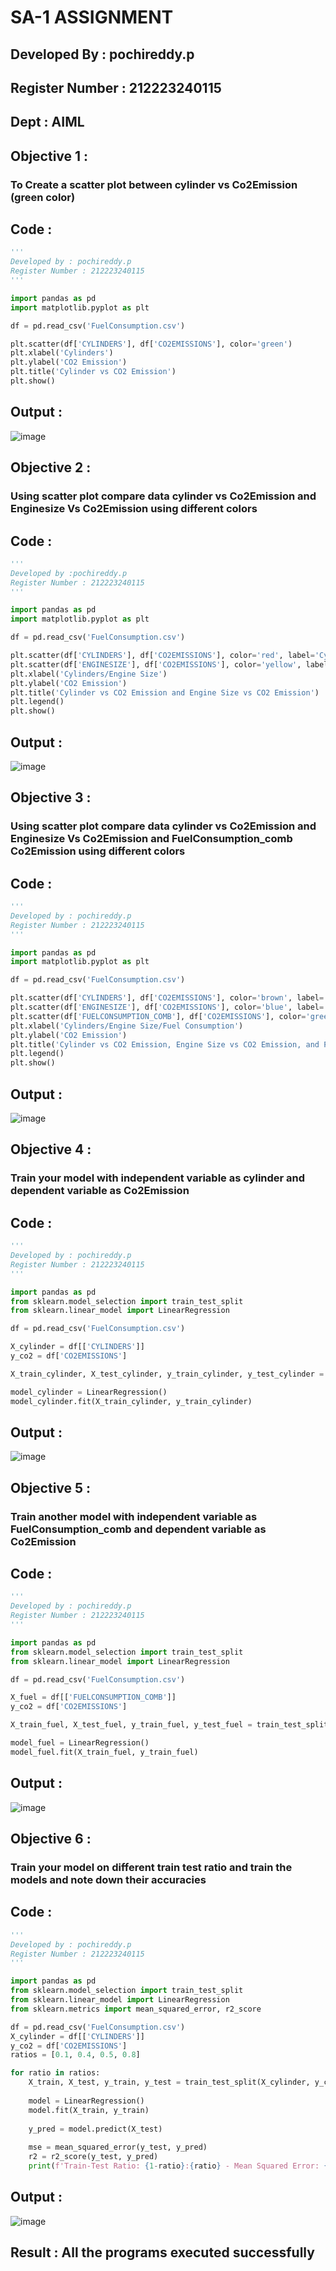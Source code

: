 # SA-1 ASSIGNMENT
## Developed By : pochireddy.p
## Register Number : 212223240115
## Dept : AIML
## Objective 1 :
### To Create a scatter plot between cylinder vs Co2Emission (green color)
## Code :
```python
'''
Developed by : pochireddy.p
Register Number : 212223240115
'''

import pandas as pd
import matplotlib.pyplot as plt

df = pd.read_csv('FuelConsumption.csv')

plt.scatter(df['CYLINDERS'], df['CO2EMISSIONS'], color='green')
plt.xlabel('Cylinders')
plt.ylabel('CO2 Emission')
plt.title('Cylinder vs CO2 Emission')
plt.show()
```

## Output :
![image](https://github.com/Madhavareddy09/ML-WORKSHOP/assets/145742470/edd1adc4-e39e-4e5c-97dd-4afd437919d0)

## Objective 2 :
### Using scatter plot compare data cylinder vs Co2Emission and Enginesize Vs Co2Emission using different colors
## Code :
```python
'''
Developed by :pochireddy.p
Register Number : 212223240115
'''

import pandas as pd
import matplotlib.pyplot as plt

df = pd.read_csv('FuelConsumption.csv')

plt.scatter(df['CYLINDERS'], df['CO2EMISSIONS'], color='red', label='Cylinder')
plt.scatter(df['ENGINESIZE'], df['CO2EMISSIONS'], color='yellow', label='Engine Size')
plt.xlabel('Cylinders/Engine Size')
plt.ylabel('CO2 Emission')
plt.title('Cylinder vs CO2 Emission and Engine Size vs CO2 Emission')
plt.legend()
plt.show()
```

## Output :
![image](https://github.com/Madhavareddy09/ML-WORKSHOP/assets/145742470/46cdbb94-d777-4647-b9e4-c8b811e9e6d5)

## Objective 3 :
### Using scatter plot compare data cylinder vs Co2Emission and Enginesize Vs Co2Emission and FuelConsumption_comb Co2Emission using different colors
## Code :
```python
'''
Developed by : pochireddy.p
Register Number : 212223240115
'''

import pandas as pd
import matplotlib.pyplot as plt

df = pd.read_csv('FuelConsumption.csv')

plt.scatter(df['CYLINDERS'], df['CO2EMISSIONS'], color='brown', label='Cylinder')
plt.scatter(df['ENGINESIZE'], df['CO2EMISSIONS'], color='blue', label='Engine Size')
plt.scatter(df['FUELCONSUMPTION_COMB'], df['CO2EMISSIONS'], color='green', label='Fuel Consumption')
plt.xlabel('Cylinders/Engine Size/Fuel Consumption')
plt.ylabel('CO2 Emission')
plt.title('Cylinder vs CO2 Emission, Engine Size vs CO2 Emission, and Fuel Consumption vs CO2 Emission')
plt.legend()
plt.show()
```

## Output :
![image](https://github.com/Madhavareddy09/ML-WORKSHOP/assets/145742470/138e5d72-4d54-47ec-a7c2-f1e9fc6880e2)

## Objective 4 :
### Train your model with independent variable as cylinder and dependent variable as Co2Emission
## Code :
```python
'''
Developed by : pochireddy.p
Register Number : 212223240115
'''

import pandas as pd
from sklearn.model_selection import train_test_split
from sklearn.linear_model import LinearRegression

df = pd.read_csv('FuelConsumption.csv')

X_cylinder = df[['CYLINDERS']]
y_co2 = df['CO2EMISSIONS']

X_train_cylinder, X_test_cylinder, y_train_cylinder, y_test_cylinder = train_test_split(X_cylinder, y_co2, test_size=0.2, random_state=42)

model_cylinder = LinearRegression()
model_cylinder.fit(X_train_cylinder, y_train_cylinder)

```

## Output :
![image](https://github.com/Madhavareddy09/ML-WORKSHOP/assets/145742470/fa93bf04-15e8-42e7-8217-b2fd2b6bd8d6)

## Objective 5 :
### Train another model with independent variable as FuelConsumption_comb and dependent variable as Co2Emission
## Code :
```python
'''
Developed by : pochireddy.p
Register Number : 212223240115
'''

import pandas as pd
from sklearn.model_selection import train_test_split
from sklearn.linear_model import LinearRegression

df = pd.read_csv('FuelConsumption.csv')

X_fuel = df[['FUELCONSUMPTION_COMB']]
y_co2 = df['CO2EMISSIONS']

X_train_fuel, X_test_fuel, y_train_fuel, y_test_fuel = train_test_split(X_fuel, y_co2, test_size=0.2, random_state=42)

model_fuel = LinearRegression()
model_fuel.fit(X_train_fuel, y_train_fuel)
```

## Output :
![image](https://github.com/Madhavareddy09/ML-WORKSHOP/assets/145742470/b288397e-20d2-41d2-b61d-b89f4434fcb0)

## Objective 6 :
### Train your model on different train test ratio and train the models and note down their accuracies
## Code :
```python
'''
Developed by : pochireddy.p
Register Number : 212223240115
'''

import pandas as pd
from sklearn.model_selection import train_test_split
from sklearn.linear_model import LinearRegression
from sklearn.metrics import mean_squared_error, r2_score

df = pd.read_csv('FuelConsumption.csv')
X_cylinder = df[['CYLINDERS']]
y_co2 = df['CO2EMISSIONS']
ratios = [0.1, 0.4, 0.5, 0.8]

for ratio in ratios:
    X_train, X_test, y_train, y_test = train_test_split(X_cylinder, y_co2, test_size=ratio, random_state=42)
    
    model = LinearRegression()
    model.fit(X_train, y_train)
    
    y_pred = model.predict(X_test)
    
    mse = mean_squared_error(y_test, y_pred)
    r2 = r2_score(y_test, y_pred)
    print(f'Train-Test Ratio: {1-ratio}:{ratio} - Mean Squared Error: {mse:.2f}, R-squared: {r2:.2f}')
```

## Output :
![image](https://github.com/Madhavareddy09/ML-WORKSHOP/assets/145742470/a1a5f66d-aeb7-4142-a09a-2f87a3000eb5)


## Result : All the programs executed successfully
